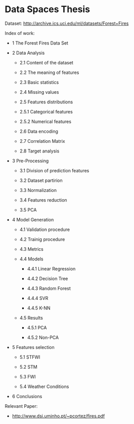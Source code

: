 # Data Spaces Thesis

Dataset: http://archive.ics.uci.edu/ml/datasets/Forest+Fires

Index of work:

- 1 The Forest Fires Data Set

- 2 Data Analysis

  - 2.1 Content of the dataset
  
  - 2.2 The meaning of features
  
  - 2.3 Basic statistics
  
  - 2.4 Missing values
  
  - 2.5 Features distributions
  
  - 2.5.1 Categorical features
  
  - 2.5.2 Numerical features
  
  - 2.6 Data encoding
  
  - 2.7 Correlation Matrix
  
  - 2.8 Target analysis

- 3 Pre-Processing
  
  - 3.1 Division of prediction features
  
  - 3.2 Dataset partirion
  
  - 3.3 Normalization
  
  - 3.4 Features reduction
  
  - 3.5 PCA

- 4 Model Generation
  
  - 4.1 Validation procedure
  
  - 4.2 Trainig procedure
  
  - 4.3 Metrics
  
  - 4.4 Models
  
    - 4.4.1 Linear Regression

    - 4.4.2 Decision Tree

    - 4.4.3 Random Forest

    - 4.4.4 SVR

    - 4.4.5 K-NN
  
  - 4.5 Results
  
    - 4.5.1 PCA

    - 4.5.2 Non-PCA

- 5 Features selection
  
  - 5.1 STFWI
  
  - 5.2 STM
  
  - 5.3 FWI
  
  - 5.4 Weather Conditions

- 6 Conclusions

Relevant Paper:
- http://www.dsi.uminho.pt/~pcortez/fires.pdf
